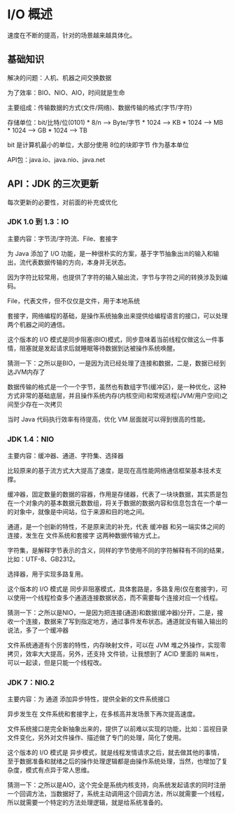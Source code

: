 #   I/O 概述

速度在不断的提高，针对的场景越来越具体化。

##  基础知识

解决的问题：人机、机器之间交换数据

为了效率：BIO、NIO、AIO，时间就是生命

主要组成：传输数据的方式(文件/网络)、数据传输的格式(字节/字符)

存储单位：bit/比特/位(0101) * 8/n --> Byte/字节 * 1024 --> KB * 1024 --> MB * 1024 --> GB * 1024 -->  TB

bit 是计算机最小的单位，大部分使用 8位的块即字节 作为基本单位

API包：java.io、java.nio、java.net


##  API：JDK 的三次更新

每次更新的必要性，对前面的补充或优化

### JDK 1.0 到 1.3：IO

主要内容：字节流/字符流、File、套接字

为 Java 添加了 I/O 功能，是一种很朴实的方案，基于字节抽象出`流`的输入和输出，流代表数据传输的方向，本身并无状态。

因为字符比较常用，也提供了字符的输入输出流，字节与字符之间的转换涉及到编码。

File，代表文件，但不仅仅是文件，用于本地系统

套接字，网络编程的基础，是操作系统抽象出来提供给编程语言的接口，可以处理两个机器之间的通信。

这个版本的 I/O 模式是同步阻塞(BIO)模式，同步意味着当前线程仅做这么一件事情，阻塞就是发起请求后就睡眠等待数据到达被操作系统唤醒。

猜测一下：之所以是BIO，一是因为流已经处理了连接和数据，二是，数据已经到达JVM内存了

数据传输的格式是一个一个字节，虽然也有数组字节(缓冲区)，是一种优化，这种方式非常的基础底层，并且操作系统内存(内核空间)和常规进程(JVM/用户空间)之间至少存在一次拷贝

当时 Java 代码执行效率有待提高，优化 VM 层面就可以得到很高的性能。

### JDK 1.4：NIO

主要内容：缓冲器、通道、字符集、选择器

比较原来的基于流方式大大提高了速度，是现在高性能网络通信框架基本技术支撑。

缓冲器，固定数量的数据的容器，作用是存储器，代表了一块块数据，其实质是包在一个对象内的基本数据元数数组，将关于数据的数据内容和信息包含在一个单一的对象中，就像是中间站，位于来源和目的地之间。

通道，是一个创新的特性，不是原来流的补充，代表 缓冲器 和另一端实体之间的连接，发生在 文件系统和套接字 这两种数据传输方式上。

字符集，是解释字节表示的含义，同样的字节使用不同的字符解释有不同的结果，比如：UTF-8、GB2312。

选择器，用于实现多路复用。

这个版本的 I/O 模式是 同步非阻塞模式，具体套路是，多路复用(仅在套接字)，可以使用一个线程检查多个通道连接数据状态，而不需要每个连接对应一个线程。

猜测一下：之所以是NIO，一是因为把连接(通道)和数据(缓冲器)分开，二是，接收一个连接，数据来了写到指定地方，通过事件发布状态。通道就没有输入输出的说法，多了一个缓冲器

文件系统通道有个厉害的特性，内存映射文件，可以在 JVM 堆之外操作，实现零拷贝，效率大大提高，另外，还支持 文件锁，让我想到了 ACID 里面的 `隔离性`，可以一起读，但是只能一个线程改。

### JDK 7：NIO.2

主要内容：为 通道 添加异步特性，提供全新的文件系统接口

异步发生在 文件系统和套接字上，在多核高并发场景下再次提高速度。

文件系统接口是完全新抽象出来的，提供了以前难以实现的功能，比如：监视目录文件变化，另外对文件操作、描述做了专门的处理，简化了使用。

这个版本的 I/O 模式是 异步模式，就是线程发情请求之后，就去做其他的事情，至于数据准备和就绪之后的操作处理逻辑都是由操作系统处理，当然，也增加了复杂度，模式有点异于常人思维。

猜测一下：之所以是AIO，这个完全是系统内核支持，向系统发起请求的同时注册一个回调方法，当数据好了，系统主动调用这个回调方法，所以就需要一个线程，所以就需要一个特定的方法处理逻辑，就是给系统准备的。